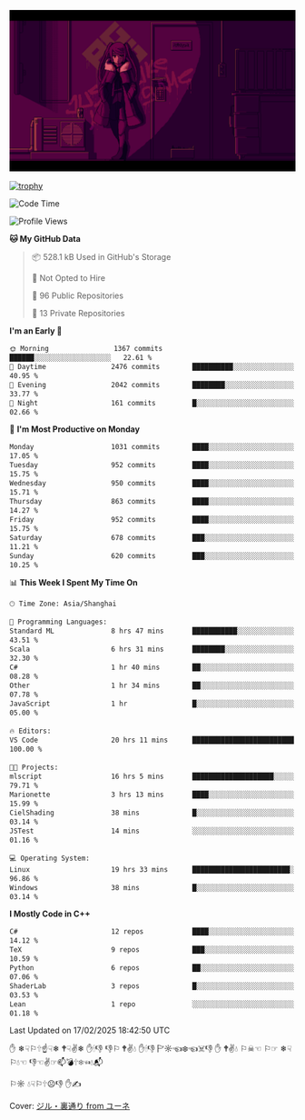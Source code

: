 ![](imgs/main.png)

[![trophy](https://github-profile-trophy.vercel.app/?username=NeilKleistGao&theme=dracula)](https://github.com/ryo-ma/github-profile-trophy)

<!--START_SECTION:waka-->
![Code Time](http://img.shields.io/badge/Code%20Time-1%2C638%20hrs%2017%20mins-blue)

![Profile Views](http://img.shields.io/badge/Profile%20Views-0-blue)

**🐱 My GitHub Data** 

> 📦 528.1 kB Used in GitHub's Storage 
 > 
> 🚫 Not Opted to Hire
 > 
> 📜 96 Public Repositories 
 > 
> 🔑 13 Private Repositories 
 > 
**I'm an Early 🐤** 

```text
🌞 Morning                1367 commits        ██████░░░░░░░░░░░░░░░░░░░   22.61 % 
🌆 Daytime                2476 commits        ██████████░░░░░░░░░░░░░░░   40.95 % 
🌃 Evening                2042 commits        ████████░░░░░░░░░░░░░░░░░   33.77 % 
🌙 Night                  161 commits         █░░░░░░░░░░░░░░░░░░░░░░░░   02.66 % 
```
📅 **I'm Most Productive on Monday** 

```text
Monday                   1031 commits        ████░░░░░░░░░░░░░░░░░░░░░   17.05 % 
Tuesday                  952 commits         ████░░░░░░░░░░░░░░░░░░░░░   15.75 % 
Wednesday                950 commits         ████░░░░░░░░░░░░░░░░░░░░░   15.71 % 
Thursday                 863 commits         ████░░░░░░░░░░░░░░░░░░░░░   14.27 % 
Friday                   952 commits         ████░░░░░░░░░░░░░░░░░░░░░   15.75 % 
Saturday                 678 commits         ███░░░░░░░░░░░░░░░░░░░░░░   11.21 % 
Sunday                   620 commits         ███░░░░░░░░░░░░░░░░░░░░░░   10.25 % 
```


📊 **This Week I Spent My Time On** 

```text
🕑︎ Time Zone: Asia/Shanghai

💬 Programming Languages: 
Standard ML              8 hrs 47 mins       ███████████░░░░░░░░░░░░░░   43.51 % 
Scala                    6 hrs 31 mins       ████████░░░░░░░░░░░░░░░░░   32.30 % 
C#                       1 hr 40 mins        ██░░░░░░░░░░░░░░░░░░░░░░░   08.28 % 
Other                    1 hr 34 mins        ██░░░░░░░░░░░░░░░░░░░░░░░   07.78 % 
JavaScript               1 hr                █░░░░░░░░░░░░░░░░░░░░░░░░   05.00 % 

🔥 Editors: 
VS Code                  20 hrs 11 mins      █████████████████████████   100.00 % 

🐱‍💻 Projects: 
mlscript                 16 hrs 5 mins       ████████████████████░░░░░   79.71 % 
Marionette               3 hrs 13 mins       ████░░░░░░░░░░░░░░░░░░░░░   15.99 % 
CielShading              38 mins             █░░░░░░░░░░░░░░░░░░░░░░░░   03.14 % 
JSTest                   14 mins             ░░░░░░░░░░░░░░░░░░░░░░░░░   01.16 % 

💻 Operating System: 
Linux                    19 hrs 33 mins      ████████████████████████░   96.86 % 
Windows                  38 mins             █░░░░░░░░░░░░░░░░░░░░░░░░   03.14 % 
```

**I Mostly Code in C++** 

```text
C#                       12 repos            ████░░░░░░░░░░░░░░░░░░░░░   14.12 % 
TeX                      9 repos             ███░░░░░░░░░░░░░░░░░░░░░░   10.59 % 
Python                   6 repos             ██░░░░░░░░░░░░░░░░░░░░░░░   07.06 % 
ShaderLab                3 repos             █░░░░░░░░░░░░░░░░░░░░░░░░   03.53 % 
Lean                     1 repo              ░░░░░░░░░░░░░░░░░░░░░░░░░   01.18 % 
```




 Last Updated on 17/02/2025 18:42:50 UTC
<!--END_SECTION:waka-->

✋ ❄☟⚐🕆☝☟❄ 🕈☟✌❄ ✋🕯👎 👎⚐ 🕈✌💧 ✋🕯👎 🏱☼☜❄☜☠👎 ✋ 🕈✌💧 ⚐☠☜ ⚐☞ ❄☟⚐💧☜ 👎☜✌☞📫💣🕆❄☜💧📬

⚐☼ 💧☟⚐🕆☹👎 ✋✍

Cover: [ジル・裏通り from ユーネ](https://www.pixiv.net/artworks/62127066)
